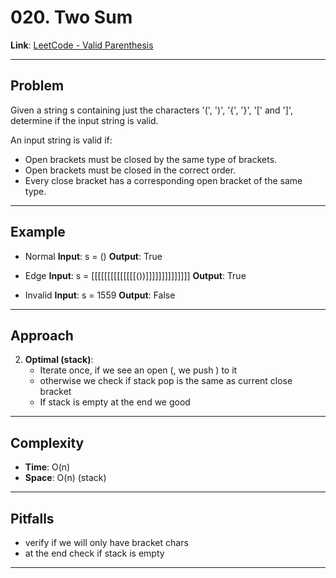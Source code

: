 # 020. Two Sum

**Link**: [LeetCode - Valid Parenthesis](https://leetcode.com/problems/valid-parentheses/)

---

## Problem
Given a string s containing just the characters '(', ')', '{', '}', '[' and ']', determine if the input string is valid.

An input string is valid if:

- Open brackets must be closed by the same type of brackets.
- Open brackets must be closed in the correct order.
- Every close bracket has a corresponding open bracket of the same type.

---

## Example
- Normal
**Input**: s = ()
**Output**: True

- Edge
**Input**: s = [[[[[[[[[[[[[[())]]]]]]]]]]]]]]
**Output**: True

- Invalid
**Input**: s = 1559
**Output**: False
---

## Approach
2. **Optimal (stack)**:  
   - Iterate once, if we see an open (, we push ) to it 
   - otherwise we check if stack pop is the same as current close bracket  
   - If stack is empty at the end we good

---

## Complexity
- **Time**: O(n)
- **Space**: O(n) (stack)

---

## Pitfalls
- verify if we will only have bracket chars 
- at the end check if stack is empty

---